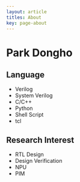```yaml
---
layout: article
titles: About
key: page-about
---
```


# Park Dongho

## Language

* Verilog
* System Verilog
* C/C++
* Python
* Shell Script
* tcl

## Research Interest

* RTL Design
* Design Verification
* NPU 
* PIM 

